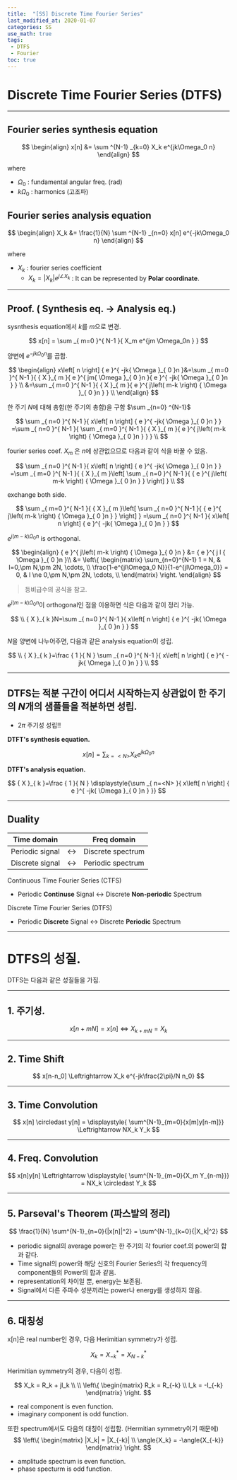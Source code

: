 ```yaml
---
title:  "[SS] Discrete Time Fourier Series"
last_modified_at: 2020-01-07
categories: SS
use_math: true
tags: 
 - DTFS
 - Fourier
toc: true
---
```


# Discrete Time Fourier Series (DTFS)

--- 
## Fourier series synthesis equation

$$
\begin{align}
x[n] &= \sum ^{N-1} _{k=0} X_k e^{jk\Omega_0 n}
\end{align}
$$

where
* $\Omega_0$ : fundamental angular freq. (rad)
* $k\Omega_0$ : harmonics (고조파)

## Fourier series analysis equation

$$
\begin{align}
X_k &= \frac{1}{N} \sum ^{N-1} _{n=0} x[n] e^{-jk\Omega_0 n}
\end{align}
$$

where
* $X_k$ : fourier series coefficient
   * $X_k = \lvert X_k \rvert e^{j\angle{X_k}}$ : It can be represented by **Polar coordinate**.

--- 

## Proof. ( Synthesis eq. $\rightarrow$ Analysis eq.)

sysnthesis equation에서 $k$를 $m$으로 변경.

$$
x[n] = \sum _{ m=0 }^{ N-1 }{ X_m e^{jm \Omega_0n } }
$$

양변에 ${ e }^{ -jk{ \Omega  }_{ 0 }n }$를 곱함.

$$
\begin{align}
x\left[ n \right] { e }^{ -jk{ \Omega  }_{ 0 }n }&=\sum _{ m=0 }^{ N-1 }{ { X }_{ m }{ e }^{ jm{ \Omega  }_{ 0 }n }{ e }^{ -jk{ \Omega  }_{ 0 }n } } \\
&=\sum _{ m=0 }^{ N-1 }{ { X }_{ m }{ e }^{ j\left( m-k \right) { \Omega  }_{ 0 }n } } \\
\end{align}
$$

한 주기 $N$에 대해 총합(한 주기의 총합)을 구함 $\sum _{n=0} ^{N-1}$

$$
\sum _{ n=0 }^{ N-1 }{ x\left[ n \right] { e }^{ -jk{ \Omega  }_{ 0 }n } } =\sum _{ n=0 }^{ N-1 }{ \sum _{ m=0 }^{ N-1 }{ { X }_{ m }{ e }^{ j\left( m-k \right) { \Omega  }_{ 0 }n } }  } \\
$$

fourier series coef. $X_m$ 은 $n$에 상관없으므로 다음과 같이 식을 바꿀 수 있음.

$$   
\sum _{ n=0 }^{ N-1 }{ x\left[ n \right] { e }^{ -jk{ \Omega  }_{ 0 }n } } =\sum _{ m=0 }^{ N-1 }{ { X }_{ m }\left[ \sum _{ n=0 }^{ N-1 }{ { e }^{ j\left( m-k \right) { \Omega  }_{ 0 }n } }  \right]  } \\
$$

exchange both side.

$$
\sum _{ m=0 }^{ N-1 }{ { X }_{ m }\left[ \sum _{ n=0 }^{ N-1 }{ { e }^{ j\left( m-k \right) { \Omega  }_{ 0 }n } }  \right]  } =\sum _{ n=0 }^{ N-1 }{ x\left[ n \right] { e }^{ -jk{ \Omega  }_{ 0 }n } } 
$$


${ e }^{ j\left( m-k \right) { \Omega  }_{ 0 }n }$ is orthogonal. 

$$
\begin{align}
{ e }^{ j\left( m-k \right) { \Omega  }_{ 0 }n } &= { e }^{ j l { \Omega  }_{ 0 }n }\\
&= \left\{ 
\begin{matrix}
\sum_{n=0}^{N-1} 1 = N, & l=0,\pm N,\pm 2N, \cdots, \\ 
\frac{1-e^{jl\Omega_0 N}}{1-e^{jl\Omega_0}} = 0, & l \ne 0,\pm N,\pm 2N, \cdots, \\
\end{matrix}
\right.
\end{align}
$$

> 등비급수의 공식을 참고.

${ e }^{ j\left( m-k \right) { \Omega  }_{ 0 }n }$이 orthogonal인 점을 이용하면 식은 다음과 같이 정리 가능.

$$
\\ { X }_{ k }N=\sum _{ n=0 }^{ N-1 }{ x\left[ n \right] { e }^{ -jk{ \Omega  }_{ 0 }n } } 
$$

$N$을 양변에 나누어주면, 다음과 같은 analysis equation이 성립.

$$
\\ { X }_{ k }=\frac { 1 }{ N } \sum _{ n=0 }^{ N-1 }{ x\left[ n \right] { e }^{ -jk{ \Omega  }_{ 0 }n } } \\
$$

--- 

## DTFS는 적분 구간이 어디서 시작하는지 상관없이 한 주기의 $N$개의 샘플들을 적분하면 성립.

* $2\pi$ 주기성 성립!!


**DTFT's synthesis equation.**

$$
x\left[ n \right] =\displaystyle{\sum _{ k=<N> }{ { X }_{ k }{ e }^{ jk{ \Omega  }_{ 0 }n } }}  
$$

**DTFT's analysis equation.**

$$
{ X }_{ k }=\frac { 1 }{ N } \displaystyle{\sum _{ n=<N> }{ x\left[ n \right] { e }^{ -jk{ \Omega  }_{ 0 }n } }}  
$$

--- 

## Duality

| Time domain | |Freq domain |
|---|---|---|
|Periodic signal | $\leftrightarrow$ | Discrete spectrum |
|Discrete signal | $\leftrightarrow$ | Periodic spectrum |

Continuous Time Fourier Series (CTFS)
* Periodic **Continuse** Signal $\leftrightarrow$ Discrete **Non-periodic** Spectrum

Discrete Time Fourier Series (DTFS)
* Periodic **Discrete** Signal $\leftrightarrow$ Discrete **Periodic** Spectrum

---

# DTFS의 성질.

DTFS는 다음과 같은 성질들을 가짐.

---

## 1. 주기성.

$$
x[n+mN] = x[n] \Leftrightarrow X_{k+mN}=X_k
$$

---

## 2. Time Shift

$$
x[n-n_0] \Leftrightarrow X_k e^{-jk\frac{2\pi}/N n_0}
$$

---

## 3. Time Convolution

$$
x[n] \circledast y[n] = \displaystyle{ \sum^{N-1}_{m=0}{x[m]y[n-m]}} \Leftrightarrow NX_k Y_k
$$

---

## 4. Freq. Convolution

$$
x[n]y[n] \Leftrightarrow \displaystyle{ \sum^{N-1}_{m=0}{X_m Y_{n-m}}} = NX_k \circledast  Y_k
$$

---

## 5. Parseval's Theorem (파스발의 정리)

$$
\frac{1}{N} \sum^{N-1}_{n=0}{|x[n]|^2} = \sum^{N-1}_{k=0}{|X_k|^2}
$$

* periodic signal의 average power는 한 주기의 각 fourier coef.의 power의 합과 같다.
* Time signal의 power와 해당 신호의 Fourier Series의 각 frequency의 component들의 Power의 합과 같음.
* representation의 차이일 뿐, energy는 보존됨.
* Signal에서 다른 주파수 성분끼리는 power나 energy를 생성하지 않음.

---

## 6. 대칭성

x[n]은 real number인 경우, 다음 Herimitian symmetry가 성립.

$$
X_k = X^*_{-k} = X^*_{N-k}
$$

 Herimitian symmetry의 경우, 다음이 성립.

$$
X_k = R_k + jI_k \\
\\
\left\{ 
\begin{matrix}
R_k = R_{-k} \\
I_k = -I_{-k}
\end{matrix}
\right.
$$

 * real component is even function.
 * imaginary component is odd function.


또한 spectrum에서도 다음의 대칭이 성립함. (Hermitian symmetry이기 때문에)
$$
\left\{ 
\begin{matrix}
|X_k| = |X_{-k}| \\
\angle{X_k} = -\angle{X_{-k}}
\end{matrix}
\right.
$$

 * amplitude spectrum is even function.
 * phase specturm is odd function.
